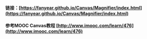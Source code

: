 #### 链接：[https://fanyear.github.io/Canvas/Magnifier/index.html](https://fanyear.github.io/Canvas/Magnifier/index.html)

#### 参考MOOC Canvas教程  [http://www.imooc.com/learn/476](http://www.imooc.com/learn/476)
